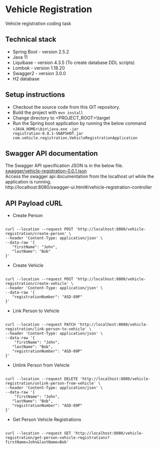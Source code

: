 # Vehicle Registration
Vehicle registration coding task

## Technical stack
* Spring Boot - version 2.5.2
* Java 11
* Liquibase - version 4.3.5 (To create database DDL scripts)
* Lombok - version 1.18.20
* Swagger2 - version 3.0.0
* H2 database

## Setup instructions
- Checkout the source code from this GIT repository.
- Build the project with <code>mvn install</code>
- Change directory to <PROJECT_ROOT>\target
- Run the Spring boot application by running the below command
<code><JAVA_HOME>\bin\java.exe -jar registration-0.0.1-SNAPSHOT.jar 
com.vehicle.registration.VehicleRegistrationApplication</code>

## Swagger API documentation 
The Swagger API specification JSON is in the below file.<br>
[swagger/vehicle-registration-0.0.1.json](swagger/vehicle-registration-0.0.1.json) <br>
Access the swagger api documentation from the localhost url while the application is running.<br>
http://localhost:8080/swagger-ui.html#/vehicle-registration-controller

## API Payload cURL
* Create Person <br>
<code>
curl --location --request POST 'http://localhost:8080/vehicle-registration/create-person' \
--header 'Content-Type: application/json' \
--data-raw '{
   "firstName": "John",
   "lastName": "Bob"
}'
</code>

* Create Vehicle <br>
<code>
curl --location --request POST 'http://localhost:8080/vehicle-registration/create-vehicle' \
--header 'Content-Type: application/json' \
--data-raw '{
   "registrationNumber": "ASD-89P"
}'
</code>

* Link Person to Vehicle <br>
<code>
curl --location --request PATCH 'http://localhost:8080/vehicle-registration/link-person-to-vehicle' \
--header 'Content-Type: application/json' \
--data-raw '{
    "firstName": "John",
   "lastName": "Bob",
   "registrationNumber": "ASD-89P"
}'
</code>

* Unlink Person from Vehicle <br>
<code>
curl --location --request DELETE 'http://localhost:8080/vehicle-registration/unlink-person-from-vehicle' \
--header 'Content-Type: application/json' \
--data-raw '{
    "firstName": "John",
   "lastName": "Bob",
   "registrationNumber": "ASD-89P"
}'
</code>

* Get Person Vehicle Registrations <br>
<code>
curl --location --request GET 'http://localhost:8080/vehicle-registration/get-person-vehicle-registrations?firstName=John&lastName=Bob'
</code>

